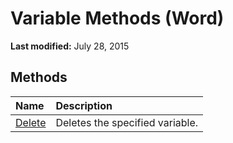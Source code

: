 
# Variable Methods (Word)

 **Last modified:** July 28, 2015


## Methods



|**Name**|**Description**|
|:-----|:-----|
| [Delete](2f7d4d3d-ffa8-2d2d-922c-13578e31df83.md)|Deletes the specified variable.|
